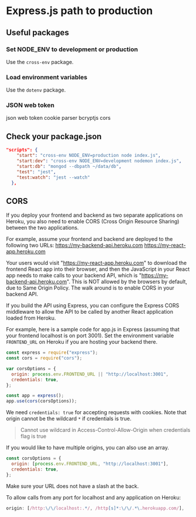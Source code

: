 # Express.js path to production

## Useful packages

### Set NODE_ENV to development or production

Use the `cross-env` package.

### Load environment variables

Use the `dotenv` package.

### JSON web token

json web token
cookie parser
bcryptjs
cors

## Check your package.json

```json
"scripts": {
    "start": "cross-env NODE_ENV=production node index.js",
    "start:dev": "cross-env NODE_ENV=development nodemon index.js",
    "start:db": "mongod --dbpath ~/data/db",
    "test": "jest",
    "test:watch": "jest --watch"
  },
```

## CORS

If you deploy your frontend and backend as two separate applications on Heroku, you also need to enable CORS (Cross Origin Resource Sharing) between the two applications.

For example, assume your frontend and backend are deployed to the following two URLs:
https://my-backend-api.heroku.com
https://my-react-app.heroku.com

Your users would visit "https://my-react-app.heroku.com" to download the frontend React app into their browser, and then the JavaScript in your React app needs to make calls to your backend API, which is "https://my-backend-api.heroku.com". This is NOT allowed by the browsers by default, due to Same Origin Policy.
The walk around is to enable CORS in your backend API.

If you build the API using Express, you can configure the Express CORS middleware to allow the API to be called by another React application loaded from Heroku.

For example, here is a sample code for app.js in Express (assuming that your frontend localhost is on port 3001). Set the environment variable `FRONTEND_URL` on Heroku if you are hosting your backend there.

```js
const express = require("express");
const cors = require("cors");

var corsOptions = {
  origin: process.env.FRONTEND_URL || "http://localhost:3001",
  credentials: true,
};

const app = express();
app.use(cors(corsOptions));
```

We need `credentials: true` for accepting requests with cookies. Note that origin cannot be the wildcard `*` if credentials is true.

> Cannot use wildcard in Access-Control-Allow-Origin when credentials flag is true

If you would like to have multiple origins, you can also use an array.

```js
const corsOptions = {
  origin: [process.env.FRONTEND_URL, "http://localhost:3001"],
  credentials: true,
};
```

Make sure your URL does not have a slash at the back.

To allow calls from any port for localhost and any application on Heroku:

```js
origin: [/http:\/\/localhost:.*/, /http[s]*:\/\/.*\.herokuapp.com/],
```

